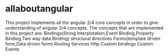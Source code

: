 # allaboutangular
This project implements all the angular 2/4  core concepts in order to give understanding of angular 2/4 concepts.
The concepts that are implemented in this project are:
Bindings(String Interplotation,Event Binding,Property Binding,Two way data Binding)
structural directives
Forms(template driven form,Data driven form)
Routing
Services
Http
Custom bindings
Custom Events
